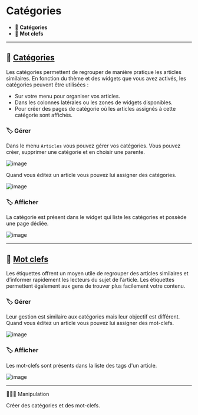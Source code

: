 # Catégories

* 🔖 **Catégories**
* 🔖 **Mot clefs**

___

## 📑 [Catégories](https://wordpress.com/fr/support/articles/categories/)

Les catégories permettent de regrouper de manière pratique les articles similaires. En fonction du thème et des widgets que vous avez activés, les catégories peuvent être utilisées :

* Sur votre menu pour organiser vos articles.
* Dans les colonnes latérales ou les zones de widgets disponibles.
* Pour créer des pages de catégorie où les articles assignés à cette catégorie sont affichés.

### 🏷️ **Gérer**

Dans le menu `Articles` vous pouvez gérer vos catégories. Vous pouvez créer, supprimer une catégorie et en choisir une parente.

![image](https://raw.githubusercontent.com/seeren-training/Wordpress/master/wiki/resources/category.png)

Quand vous éditez un article vous pouvez lui assigner des catégories.

![image](https://raw.githubusercontent.com/seeren-training/Wordpress/master/wiki/resources/article-category.png)

### 🏷️ **Afficher**

La catégorie est présent dans le widget qui liste les catégories et possède une page dédiée.

![image](https://raw.githubusercontent.com/seeren-training/Wordpress/master/wiki/resources/category-display.png)

___

## 📑 [Mot clefs](https://wordpress.com/fr/support/articles/etiquettes/)

Les étiquettes offrent un moyen utile de regrouper des articles similaires et d’informer rapidement les lecteurs du sujet de l’article. Les étiquettes permettent également aux gens de trouver plus facilement votre contenu.

### 🏷️ **Gérer**

Leur gestion est similaire aux catégories mais leur objectif est différent. Quand vous éditez un article vous pouvez lui assigner des mot-clefs.

![image](https://raw.githubusercontent.com/seeren-training/Wordpress/master/wiki/resources/tag.png)

### 🏷️ **Afficher**

Les mot-clefs sont présents dans la liste des tags d'un article.

![image](https://raw.githubusercontent.com/seeren-training/Wordpress/master/wiki/resources/tag-display.png)

___

👨🏻‍💻 Manipulation

Créer des catégories et des mot-clefs.